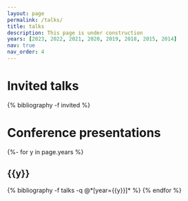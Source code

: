 ```yaml
---
layout: page
permalink: /talks/
title: talks
description: This page is under construction
years: [2023, 2022, 2021, 2020, 2019, 2018, 2015, 2014]
nav: true
nav_order: 4
---
```

<!-- _pages/publications.md -->
<div class="publications">

<h1>Invited talks</h1>
  {% bibliography -f invited %}


<h1>Conference presentations</h1>

{%- for y in page.years %}
  <h2 class="year">{{y}}</h2>
  {% bibliography -f talks -q @*[year={{y}}]* %}
{% endfor %}

</div>
